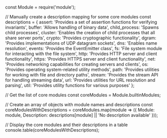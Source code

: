 const Module = require('module');

// Manually create a description mapping for some core modules
const descriptions = {
  assert: 'Provides a set of assertion functions for verifying invariants',
  buffer: 'Allows handling of binary data',
  child_process: 'Spawns child processes',
  cluster: 'Enables the creation of child processes that all share server ports',
  crypto: 'Provides cryptographic functionality',
  dgram: 'Provides implementations of UDP datagram sockets',
  dns: 'Enables name resolution',
  events: 'Provides the EventEmitter class',
  fs: 'File system module for interacting with the file system',
  http: 'Provides HTTP server and client functionality',
  https: 'Provides HTTPS server and client functionality',
  net: 'Provides networking capabilities for creating servers and clients',
  os: 'Provides operating system-related utility methods',
  path: 'Provides utilities for working with file and directory paths',
  stream: 'Provides the stream API for handling streaming data',
  url: 'Provides utilities for URL resolution and parsing',
  util: 'Provides utility functions for various purposes'
};

// Get the list of core modules
const coreModules = Module.builtinModules;

// Create an array of objects with module names and descriptions
const coreModulesWithDescriptions = coreModules.map(module => ({
  Module: module,
  Description: descriptions[module] || 'No description available'
}));

// Display the core modules and their descriptions in a table
console.table(coreModulesWithDescriptions);
